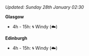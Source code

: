 *Updated: Sunday 28th January 02:30*

**Glasgow**

* 4h - 15h: :cyclone: Windy (:cloud:)

**Edinburgh**

* 4h - 15h: :cyclone: Windy (:cloud:)
